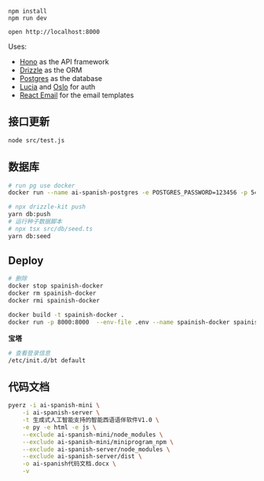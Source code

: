 ```
npm install
npm run dev
```

```
open http://localhost:8000
```

Uses:

- [Hono](https://hono.dev/) as the API framework
- [Drizzle](https://orm.drizzle.team/) as the ORM
- [Postgres](https://www.postgresql.org/) as the database
- [Lucia](https://lucia-auth.com/) and [Oslo](https://oslo.js.org/) for auth
- [React Email](https://react.email/) for the email templates

## 接口更新

```bash
node src/test.js
```

## 数据库

```bash
# run pg use docker
docker run --name ai-spanish-postgres -e POSTGRES_PASSWORD=123456 -p 5432:5432  -d postgres

# npx drizzle-kit push
yarn db:push
# 运行种子数据脚本
# npx tsx src/db/seed.ts
yarn db:seed
```

## Deploy

```bash
# 删除
docker stop spainish-docker
docker rm spainish-docker
docker rmi spainish-docker

docker build -t spainish-docker .
docker run -p 8000:8000  --env-file .env --name spainish-docker spainish-docker
```

**宝塔**

```bash
# 查看登录信息
/etc/init.d/bt default
```

## 代码文档

```bash
pyerz -i ai-spanish-mini \
    -i ai-spanish-server \
    -t 生成式人工智能支持的智能西语语伴软件V1.0 \
    -e py -e html -e js \
    --exclude ai-spanish-mini/node_modules \
    --exclude ai-spanish-mini/miniprogram_npm \
    --exclude ai-spanish-server/node_modules \
    --exclude ai-spanish-server/dist \
    -o ai-spanish代码文档.docx \
    -v
```
